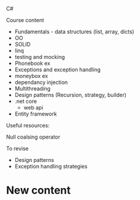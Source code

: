 C#

Course content

- Fundamentals - data structures (list, array, dicts) 
- OO
- SOLID
- linq
- testing and mocking
- Phonebook ex
- Exceptions and exception handling
- moneybox ex 
- dependancy injection
- Multithreading
- Design patterns (Recursion, strategy, builder)
- .net core
  - web api
- Entity framework


Useful resources:


Null coalsing operator

To revise
- Design patterns
- Exception handling strategies

# New content
